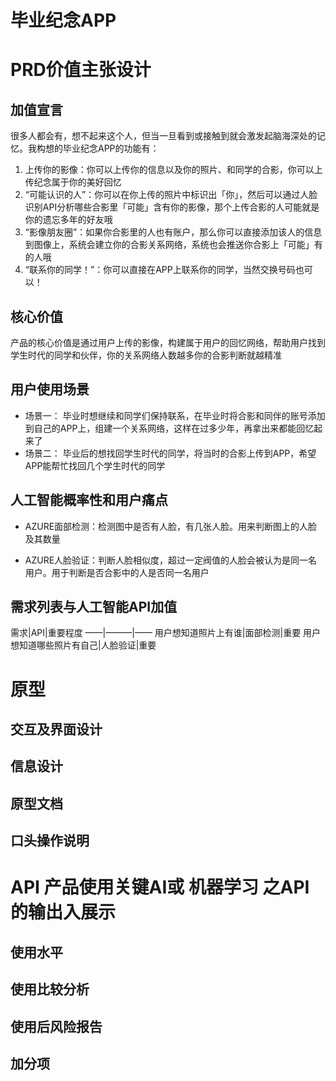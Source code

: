 # 毕业纪念APP
# PRD价值主张设计
## 加值宣言
很多人都会有，想不起来这个人，但当一旦看到或接触到就会激发起脑海深处的记忆。我构想的毕业纪念APP的功能有：
1. 上传你的影像：你可以上传你的信息以及你的照片、和同学的合影，你可以上传纪念属于你的美好回忆
2. “可能认识的人”：你可以在你上传的照片中标识出「你」，然后可以通过人脸识别API分析哪些合影里「可能」含有你的影像，那个上传合影的人可能就是你的遗忘多年的好友哦
3. “影像朋友圈”：如果你合影里的人也有账户，那么你可以直接添加该人的信息到图像上，系统会建立你的合影关系网络，系统也会推送你合影上「可能」有的人哦
4. “联系你的同学！”：你可以直接在APP上联系你的同学，当然交换号码也可以！

## 核心价值
产品的核心价值是通过用户上传的影像，构建属于用户的回忆网络，帮助用户找到学生时代的同学和伙伴，你的关系网络人数越多你的合影判断就越精准

## 用户使用场景
* 场景一： 毕业时想继续和同学们保持联系，在毕业时将合影和同伴的账号添加到自己的APP上，组建一个关系网络，这样在过多少年，再拿出来都能回忆起来了
* 场景二： 毕业后的想找回学生时代的同学，将当时的合影上传到APP，希望APP能帮忙找回几个学生时代的同学

## 人工智能概率性和用户痛点
* AZURE面部检测：检测图中是否有人脸，有几张人脸。用来判断图上的人脸及其数量

* AZURE人脸验证：判断人脸相似度，超过一定阀值的人脸会被认为是同一名用户。用于判断是否合影中的人是否同一名用户

## 需求列表与人工智能API加值
需求|API|重要程度
——|———|——
用户想知道照片上有谁|面部检测|重要
用户想知道哪些照片有自己|人脸验证|重要 

                                                       
# 原型

## 交互及界面设计
## 信息设计
## 原型文档
## 口头操作说明




# API 产品使用关键AI或 机器学习 之API的输出入展示
## 使用水平

## 使用比较分析

## 使用后风险报告

## 加分项
